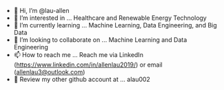 - 👋 Hi, I’m @lau-allen
- 👀 I’m interested in ... Healthcare and Renewable Energy Technology
- 🌱 I’m currently learning ... Machine Learning, Data Engineering, and Big Data 
- 💞️ I’m looking to collaborate on ... Machine Learning and Data Engineering
- 📫 How to reach me ... Reach me via LinkedIn (https://www.linkedin.com/in/allenlau2019/) or email (allenlau3@outlook.com)
- 📓 Review my other github account at ... alau002

<!---
lau-allen/lau-allen is a ✨ special ✨ repository because its `README.md` (this file) appears on your GitHub profile.
You can click the Preview link to take a look at your changes.
--->
